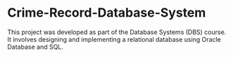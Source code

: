 # Crime-Record-Database-System
This project was developed as part of the Database Systems (DBS) course. It involves designing and implementing a relational database using Oracle Database and SQL.
